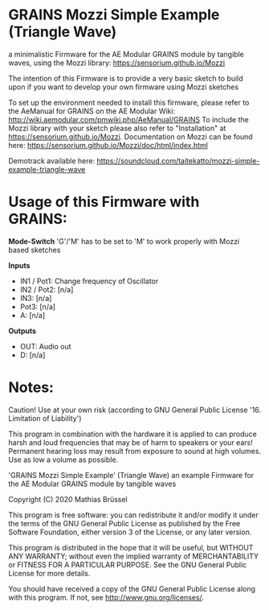 # GRAINS Mozzi Simple Example (Triangle Wave) 
  
a minimalistic Firmware for the AE Modular GRAINS module by tangible waves, using the Mozzi library: https://sensorium.github.io/Mozzi

The intention of this Firmware is to provide a very basic sketch to build upon if you want to develop your own firmware using Mozzi sketches
    
To set up the environment needed to install this firmware, please refer to the AeManual for GRAINS on the AE Modular Wiki: http://wiki.aemodular.com/pmwiki.php/AeManual/GRAINS
To include the Mozzi library with your sketch please also refer to "Installation" at https://sensorium.github.io/Mozzi.
Documentation on Mozzi can be found here: https://sensorium.github.io/Mozzi/doc/html/index.html
  
Demotrack available here: https://soundcloud.com/taitekatto/mozzi-simple-example-triangle-wave
  
# Usage of this Firmware with GRAINS:

__Mode-Switch__ 'G'/'M' has to be set to 'M' to work properly with Mozzi based sketches
  
__Inputs__

* IN1 / Pot1: Change frequency of Oscillator
* IN2 / Pot2: [n/a]
* IN3:        [n/a]
* Pot3:       [n/a]
* A:          [n/a]

__Outputs__

* OUT:        Audio out
* D:          [n/a]

# Notes:

Caution! Use at your own risk (according to GNU General Public License '16. Limitation of Liability')

This program in combination with the hardware it is applied to can produce harsh and loud frequencies that may be of harm to speakers or your ears!
Permanent hearing loss may result from exposure to sound at high volumes. Use as low a volume as possible.


'GRAINS Mozzi Simple Example' (Triangle Wave) an example Firmware for the AE Modular GRAINS module by tangible waves
    
Copyright (C) 2020  Mathias Brüssel

This program is free software: you can redistribute it and/or modify
it under the terms of the GNU General Public License as published by
the Free Software Foundation, either version 3 of the License, or
any later version.
  
This program is distributed in the hope that it will be useful,
but WITHOUT ANY WARRANTY; without even the implied warranty of
MERCHANTABILITY or FITNESS FOR A PARTICULAR PURPOSE.  See the
GNU General Public License for more details.
  
You should have received a copy of the GNU General Public License
along with this program.  If not, see <http://www.gnu.org/licenses/>.
